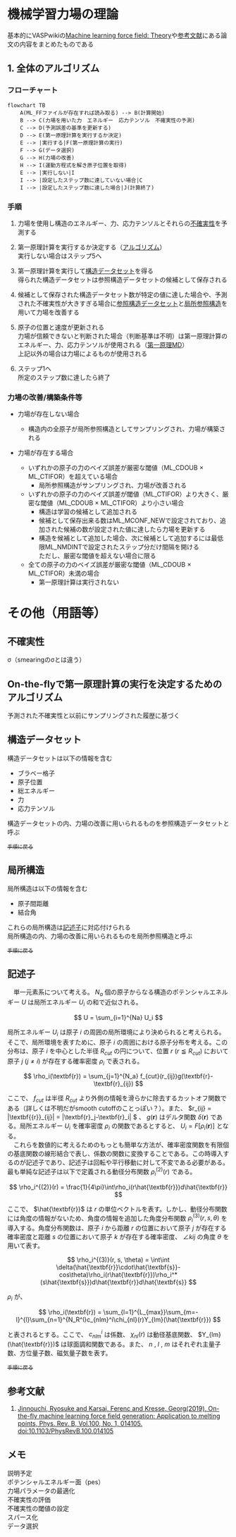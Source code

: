 # 機械学習力場の理論
基本的にVASPwikiの[Machine learning force field: Theory](https://www.vasp.at/wiki/index.php/Machine_learning_force_field:_Theory)や[参考文献](#参考文献)にある論文の内容をまとめたものである  

## 1. 全体のアルゴリズム
### フローチャート
```mermaid
flowchart TB
    A(ML_FFファイルが存在すれば読み取る) --> B(計算開始)
    B --> C(力場を用いた力　エネルギー　応力テンソル　不確実性の予測)
    C --> D(予測誤差の基準を更新する)
    D --> E(第一原理計算を実行するか決定)
    E --> |実行する|F(第一原理計算の実行)
    F --> G(データ選択)
    G --> H(力場の改善)
    H --> I(運動方程式を解き原子位置を取得)
    E --> |実行しない|I
    I --> |設定したステップ数に達していない場合|C
    I --> |設定したステップ数に達した場合|J(計算終了)
```

### 手順
1. 力場を使用し構造のエネルギー、力、応力テンソルとそれらの[不確実性](#不確実性)を予測する

2. 第一原理計算を実行するか決定する（[アルゴリズム](#on-the-flyで第一原理計算の実行を決定するためのアルゴリズム)）  
実行しない場合はステップ5へ

3. 第一原理計算を実行して[構造データセット](#構造データセット)を得る<br>得られた構造データセットは参照構造データセットの候補として保存される 

4. 候補として保存された構造データセット数が特定の値に達した場合や、予測された不確実性が大きすぎる場合に[参照構造データセット](#構造データセット)と[局所参照構造](#局所構造)を用いて力場を改善する

5. 原子の位置と速度が更新される<br>力場が信頼できないと判断された場合（判断基準は不明）は第一原理計算のエネルギー、力、応力テンソルが使用される（[第一原理MD](../VASP_theory/README.md#第一原理MD)）<br>上記以外の場合は力場によるものが使用される

6. ステップ1へ<br>所定のステップ数に達したら終了

### 力場の改善/構築条件等
- 力場が存在しない場合  
    - 構造内の全原子が局所参照構造としてサンプリングされ、力場が構築される  

- 力場が存在する場合  
    - いずれかの原子の力のベイズ誤差が厳密な閾値（ML_CDOUB $\times$ ML_CTIFOR）を超えている場合
        - 局所参照構造がサンプリングされ、力場が改善される  
    - いずれかの原子の力のベイズ誤差が閾値（ML_CTIFOR）より大きく、厳密な閾値（ML_CDOUB $\times$ ML_CTIFOR）より小さい場合
        - 構造は学習の候補として追加される
        - 候補として保存出来る数はML_MCONF_NEWで設定されており、追加された候補の数が設定された値に達したら力場を更新する
        - 構造を候補として追加した場合、次に候補として追加するには最低限ML_NMDINTで設定されたステップ分だけ間隔を開ける<br>ただし、厳密な閾値を超えない場合に限る
    - 全ての原子の力のベイズ誤差が厳密な閾値（ML_CDOUB $\times$ ML_CTIFOR）未満の場合
        - 第一原理計算は実行されない



# その他（用語等）
## 不確実性  
σ（smearingのσとは違う）

## On-the-flyで第一原理計算の実行を決定するためのアルゴリズム
予測された不確実性と以前にサンプリングされた履歴に基づく

## 構造データセット  
構造データセットは以下の情報を含む

- ブラベー格子
- 原子位置
- 総エネルギー
- 力
- 応力テンソル

構造データセットの内、力場の改善に用いられるものを参照構造データセットと呼ぶ  

[<sub>手順に戻る</sub>](#手順)

## 局所構造  
局所構造は以下の情報を含む

- 原子間距離
- 結合角  

これらの局所構造は[記述子](#記述子)に対応付けられる  
局所構造の内、力場の改善に用いられるものを局所参照構造と呼ぶ  

[<sub>手順に戻る</sub>](#手順)

## 記述子  
&emsp;単一元素系について考える。 $N_a$ 個の原子からなる構造のポテンシャルエネルギー $U$ は局所エネルギー $U_i$ の和で近似される。  

$$ U = \sum_{i=1}^{Na} U_i $$

局所エネルギー $U_i$ は原子 $i$ の周囲の局所環境により決められると考えられる。そこで、局所環境を表すために、原子 $i$ の周囲における原子分布を考える。この分布は、原子 $i$ を中心とした半径 $R_{cut}$ の円について、位置 $r \ (r \leqq R_{cut})$ において原子 $j \ (j \neq i)$ が存在する確率密度 $\rho_i$ で表される。  

$$ \rho_i(\textbf{r}) = \sum_{j=1}^{N_a} f_{cut}(r_{ij})g(\textbf{r}-\textbf{r}_{ij}) $$

ここで、 $f_{cut}$ は半径 $R_{cut}$ より外側の情報を滑らかに除去するカットオフ関数である（詳しくは不明だがsmooth cutoffのことっぽい？）。また、 $r_{ij} = |\textbf{{r}}_{ij}| = |\textbf{r}_j-\textbf{r}_i| $ 、 $g(\textbf{r})$ はデルタ関数 $\delta(\textbf{r})$ である。局所エネルギー $U_i$ を確率密度 $\rho_i$ の関数であるとすると、 $U_i = F[\rho_i(\textbf{r})]$ となる。  
&emsp;これらを数値的に考えるためのもっとも簡単な方法が、確率密度関数を有限個の基底関数の線形結合で表し、係数の関数に変換することである。この時導入するのが記述子であり、記述子は回転や平行移動に対して不変である必要がある。最も単純な記述子は以下で定義される動径分布関数 $\rho_i^{(2)}(r)$ である。

$$ \rho_i^{(2)}(r) = \frac{1}{4\pi}\int\rho_i(r\hat{\textbf{r}})d\hat{\textbf{r}} $$

ここで、 $\hat{\textbf{r}}$ は $r$ の単位ベクトルを表す。しかし、動径分布関数には角度の情報がないため、角度の情報を追加した角度分布関数 $\rho_i^{(3)}(r, s, \theta)$ を導入する。角度分布関数は、原子 $i$ から距離 $r$ の位置において原子 $j$ が存在する確率密度と距離 $s$ の位置において原子 $k$ が存在する確率密度、 $\angle kij$ の角度 $\theta$ を用いて表す。

$$ \rho_i^{(3)}(r, s, \theta) = \int\int \delta(\hat{\textbf{r}}\cdot\hat{\textbf{s}}-cos\theta)\rho_i(r\hat{\textbf{r}})\rho_i^*(s\hat{\textbf{s}})d\hat{\textbf{r}}d\hat{\textbf{s}} $$

 $\rho_i$ が、

$$ \rho_i(\textbf{r}) = \sum_{l=1}^{L_{max}}\sum_{m=-l}^{l}\sum_{n=1}^{N_R^l}c_{nlm}^i\chi_{nl}(r)Y_{lm}(\hat{\textbf{r}}) $$

と表されるとする。ここで、 $c_{nlm}^i$ は係数、 $\chi_{nl}(r)$ は動径基底関数、 $Y_{lm}(\hat{\textbf{r}})$ は球面調和関数である。また、 $n$ ,  $l$ ,  $m$ はそれぞれ主量子数、方位量子数、磁気量子数を表す。  



[<sub>手順に戻る</sub>](#手順)

## 参考文献
 1. [Jinnouchi, Ryosuke and Karsai, Ferenc and Kresse, Georg(2019), On-the-fly machine learning force field generation: Application to melting points, Phys. Rev. B, Vol.100,  No. 1, 014105. doi:10.1103/PhysRevB.100.014105](https://link.aps.org/doi/10.1103/PhysRevB.100.014105)  


## メモ  
説明予定  
ポテンシャルエネルギー面（pes）  
力場パラメータの最適化  
不確実性の評価  
不確実性の閾値の設定  
スパース化  
データ選択  

